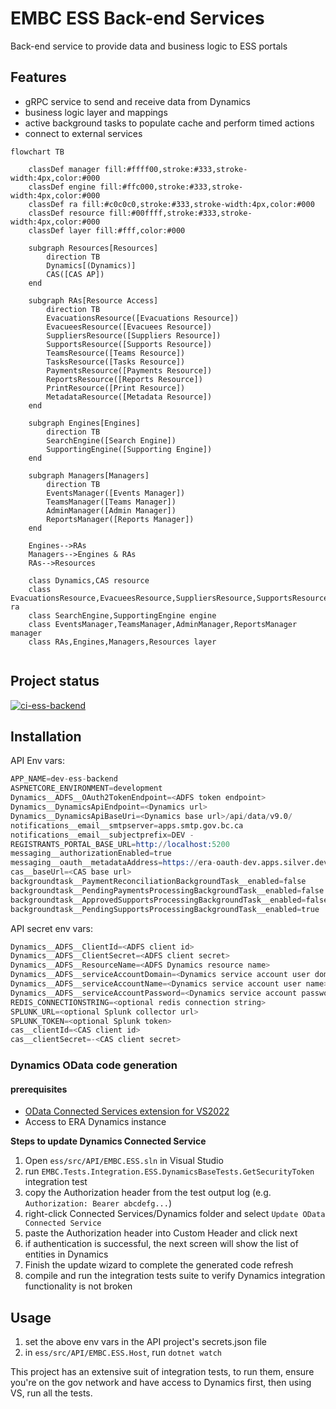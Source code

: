 ﻿# EMBC ESS Back-end Services

Back-end service to provide data and business logic to ESS portals

## Features

- gRPC service to send and receive data from Dynamics
- business logic layer and mappings
- active background tasks to populate cache and perform timed actions
- connect to external services

```mermaid
flowchart TB

    classDef manager fill:#ffff00,stroke:#333,stroke-width:4px,color:#000
    classDef engine fill:#ffc000,stroke:#333,stroke-width:4px,color:#000
    classDef ra fill:#c0c0c0,stroke:#333,stroke-width:4px,color:#000
    classDef resource fill:#00ffff,stroke:#333,stroke-width:4px,color:#000
    classDef layer fill:#fff,color:#000

    subgraph Resources[Resources]
        direction TB
        Dynamics[(Dynamics)]
        CAS([CAS AP])
    end    

    subgraph RAs[Resource Access]
        direction TB
        EvacuationsResource([Evacuations Resource])
        EvacueesResource([Evacuees Resource])
        SuppliersResource([Suppliers Resource])
        SupportsResource([Supports Resource])
        TeamsResource([Teams Resource])
        TasksResource([Tasks Resource])
        PaymentsResource([Payments Resource])
        ReportsResource([Reports Resource])
        PrintResource([Print Resource])
        MetadataResource([Metadata Resource])    
    end
            
    subgraph Engines[Engines]
        direction TB
        SearchEngine([Search Engine])
        SupportingEngine([Supporting Engine])
    end
    
    subgraph Managers[Managers]
        direction TB
        EventsManager([Events Manager])
        TeamsManager([Teams Manager])
        AdminManager([Admin Manager])
        ReportsManager([Reports Manager])
    end

    Engines-->RAs
    Managers-->Engines & RAs
    RAs-->Resources

    class Dynamics,CAS resource
    class EvacuationsResource,EvacueesResource,SuppliersResource,SupportsResource,TeamsResource,TasksResource,PaymentsResource,PaymentsResource,ReportsResource,PrintResource,MetadataResource ra
    class SearchEngine,SupportingEngine engine
    class EventsManager,TeamsManager,AdminManager,ReportsManager manager
    class RAs,Engines,Managers,Resources layer
   
```

## Project status

[![ci-ess-backend](https://github.com/bcgov/embc-ess-mod/actions/workflows/ci-ess-backend.yml/badge.svg)](https://github.com/bcgov/embc-ess-mod/actions/workflows/ci-ess-backend.yml)

## Installation

API Env vars:
```s
APP_NAME=dev-ess-backend
ASPNETCORE_ENVIRONMENT=development
Dynamics__ADFS__OAuth2TokenEndpoint=<ADFS token endpoint>
Dynamics__DynamicsApiEndpoint=<Dynamics url>
Dynamics__DynamicsApiBaseUri=<Dynamics base url>/api/data/v9.0/
notifications__email__smtpserver=apps.smtp.gov.bc.ca
notifications__email__subjectprefix=DEV - 
REGISTRANTS_PORTAL_BASE_URL=http://localhost:5200
messaging__authorizationEnabled=true
messaging__oauth__metadataAddress=https://era-oauth-dev.apps.silver.devops.gov.bc.ca/.well-known/openid-configuration
cas__baseUrl=<CAS base url>
backgroundtask__PaymentReconciliationBackgroundTask__enabled=false
backgroundtask__PendingPaymentsProcessingBackgroundTask__enabled=false
backgroundtask__ApprovedSupportsProcessingBackgroundTask__enabled=false
backgroundtask__PendingSupportsProcessingBackgroundTask__enabled=true
```

API secret env vars:

```s
Dynamics__ADFS__ClientId=<ADFS client id>
Dynamics__ADFS__ClientSecret=<ADFS client secret>
Dynamics__ADFS__ResourceName=<ADFS Dynamics resource name>
Dynamics__ADFS__serviceAccountDomain=<Dynamics service account user domain>
Dynamics__ADFS__serviceAccountName=<Dynamics service account user name>
Dynamics__ADFS__serviceAccountPassword=<Dynamics service account password>
REDIS_CONNECTIONSTRING=<optional redis connection string>
SPLUNK_URL=<optional Splunk collector url>
SPLUNK_TOKEN=<optional Splunk token>
cas__clientId=<CAS client id>
cas__clientSecret=-<CAS client secret>
```
### Dynamics OData code generation

#### prerequisites

-  [OData Connected Services extension for VS2022](https://github.com/odata/ODataConnectedService)
- Access to ERA Dynamics instance

**Steps to update Dynamics Connected Service**
1. Open `ess/src/API/EMBC.ESS.sln` in Visual Studio
2. run `EMBC.Tests.Integration.ESS.DynamicsBaseTests.GetSecurityToken` integration test
3. copy the Authorization header from the test output log (e.g. `Authorization: Bearer abcdefg...`)
4. right-click Connected Services/Dynamics folder and select `Update OData Connected Service`
5. paste the Authorization header into Custom Header and click next
6. if authentication is successful, the next screen will show the list of entities in Dynamics
7. Finish the update wizard to complete the generated code refresh
8. compile and run the integration tests suite to verify Dynamics integration functionality is not broken

## Usage

1. set the above env vars in the API project's secrets.json file
2. in `ess/src/API/EMBC.ESS.Host`, run `dotnet watch`

This project has an extensive suit of integration tests, to run them, ensure you're on the gov network and have access to Dynamics first, then using VS, run all the tests.